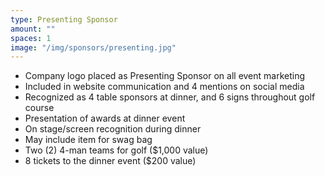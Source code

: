 ```yaml
---
type: Presenting Sponsor
amount: ""
spaces: 1
image: "/img/sponsors/presenting.jpg"
---
```


* Company logo placed as Presenting Sponsor on all event marketing
* Included in website communication and 4 mentions on social media
* Recognized as 4 table sponsors at dinner, and 6 signs throughout golf course 
* Presentation of awards at dinner event
* On stage/screen recognition during dinner
* May include item for swag bag
* Two (2) 4-man teams for golf ($1,000 value)
* 8 tickets to the dinner event ($200 value)